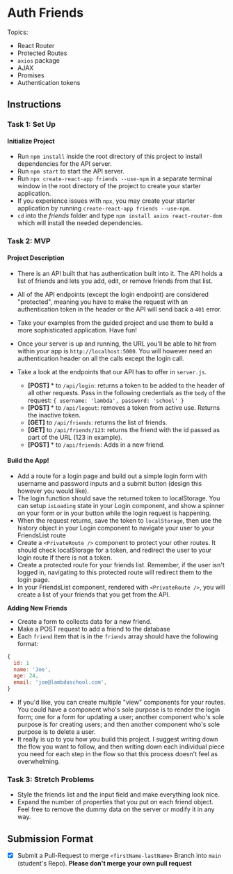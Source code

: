 # Auth Friends

Topics:

- React Router
- Protected Routes
- `axios` package
- AJAX
- Promises
- Authentication tokens

## Instructions

### Task 1: Set Up

#### Initialize Project

- Run `npm install` inside the root directory of this project to install dependencies for the API server.
- Run `npm start` to start the API server.
- Run `npx create-react-app friends --use-npm` in a separate terminal window in the root directory of the project to create your starter application.
- If you experience issues with `npx`, you may create your starter application by running `create-react-app friends --use-npm`.
- `cd` into the _friends_ folder and type `npm install axios react-router-dom` which will install the needed dependencies.

### Task 2: MVP

#### Project Description

- There is an API built that has authentication built into it. The API holds a list of friends and lets you add, edit, or remove friends from that list.
- All of the API endpoints (except the login endpoint) are considered "protected", meaning you have to make the request with an authentication token in the header or the API will send back a `401` error.
- Take your examples from the guided project and use them to build a more sophisticated application. Have fun!
- Once your server is up and running, the URL you'll be able to hit from within your app is `http://localhost:5000`. You will however need an authentication header on all the calls except the login call.
- Take a look at the endpoints that our API has to offer in `server.js`.

  - **[POST]** \* to `/api/login`: returns a token to be added to the header of all other requests. Pass in the following credentials as the `body` of the request: `{ username: 'lambda', password: 'school' }`
  - **[POST]** \* to `/api/logout`: removes a token from active use. Returns the inactive token.
  - **[GET]** to `/api/friends`: returns the list of friends.
  - **[GET]** to `/api/friends/123`: returns the friend with the id passed as part of the URL (123 in example).
  - **[POST]** \* to `/api/friends`: Adds in a new friend.

#### Build the App!

- Add a route for a login page and build out a simple login form with username and password inputs and a submit button (design this however you would like).
- The login function should save the returned token to localStorage. You can setup `isLoading` state in your Login component, and show a spinner on your form or in your button while the login request is happening.
- When the request returns, save the token to `localStorage`, then use the history object in your Login component to navigate your user to your FriendsList route
- Create a `<PrivateRoute />` component to protect your other routes. It should check localStorage for a token, and redirect the user to your login route if there is not a token.
- Create a protected route for your friends list. Remember, if the user isn't logged in, navigating to this protected route will redirect them to the login page.
- In your FriendsList component, rendered with `<PrivateRoute />`, you will create a list of your friends that you get from the API.

**Adding New Friends**

- Create a form to collects data for a new friend.
- Make a POST request to add a friend to the database
- Each `friend` item that is in the `friends` array should have the following format:

```js
{
  id: 1
  name: 'Joe',
  age: 24,
  email: 'joe@lambdaschool.com',
}
```

- If you'd like, you can create multiple "view" components for your routes. You could have a component who's sole purpose is to render the login form; one for a form for updating a user; another component who's sole purpose is for creating users; and then another component who's sole purpose is to delete a user.
- It really is up to you how you build this project. I suggest writing down the flow you want to follow, and then writing down each individual piece you need for each step in the flow so that this process doesn't feel as overwhelming.

### Task 3: Stretch Problems

- Style the friends list and the input field and make everything look nice.
- Expand the number of properties that you put on each friend object. Feel free to remove the dummy data on the server or modify it in any way.

## Submission Format

- [x] Submit a Pull-Request to merge `<firstName-lastName>` Branch into `main` (student's Repo). **Please don't merge your own pull request**
